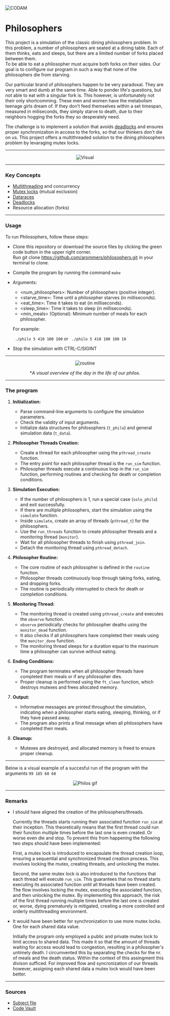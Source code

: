 <img src="https://i.imgur.com/HG66CCx.png?raw=true" alt="CODAM" style="max-width: 50%;">

# Philosophers

This project is a simulation of the classic dining philosophers problem. In this problem, a number of philosophers are seated at a dining table. Each of them thinks, eats and sleeps, but there are a limited number of forks placed between them.  
To be able to eat a philosopher must acquire both forks on their sides. Our goal is to configure our program in such a way that none of the philosophers die from starving.  

Our particular brand of philosophers happen to be very paradoxal. They are very smart and dumb at the same time. Able to ponder life's questions, but not able to eat with a singular fork is. This however, is unfortunately not their only shortcomming. These men and women have the metabolism teenage girls dream of. If they don't feed themselves within a set timespan, measured in miliseconds, they simply starve to death, due to their neighbors hogging the forks they so desperately need.

The challenge is to implement a solution that avoids [deadlocks](https://www.geeksforgeeks.org/introduction-of-deadlock-in-operating-system/) and ensures proper synchronization in access to the forks, so that our thinkers don't die on us.
This project offers a multithreaded solution to the dining philosophers problem by levaraging mutex locks.

---

<div align=center>
  <img src="https://i.imgur.com/5z3WCjy.png" alt="Visual">
</div>

---

### Key Concepts
- [Multithreading](https://www.geeksforgeeks.org/multithreading-in-c/) and concurrency
- [Mutex locks](https://www.geeksforgeeks.org/mutex-lock-for-linux-thread-synchronization/) (mutual exclusion)
- [Dataraces](https://en.wikipedia.org/wiki/Race_condition#:~:text=A%20data%20race%20is%20a,data%20race%20has%20undefined%20behavior.)
- [Deadlocks](https://www.geeksforgeeks.org/introduction-of-deadlock-in-operating-system/)
- Resource allocation (forks)

---

### Usage
To run Philosophers, follow these steps:

- Clone this repository or download the source files by clicking the green code button in the upper right corner.  
  Run git clone https://github.com/arommers/philosophers.git in your terminal to clone.
- Compile the program by running the command `make`
- Arguments:
  - <num_philosophers>: Number of philosophers (positive integer).
  - <starve_time>: Time until a philosopher starves (in milliseconds).
  - <eat_time>: Time it takes to eat (in milliseconds).
  - <sleep_time>: Time it takes to sleep (in milliseconds).
  - <min_meals> (Optional): Minimum number of meals for each philosopher.
  
  For example:

  ` ./philo 5 410 100 100` or ` ./philo 5 410 100 100 10`
- Stop the simulation with CTRL-C/SIGINT

---

<div align=center>
  <img src="https://i.imgur.com/k4LVQvG.png" alt="routine">  
  
  **A visual overview of the day in the life of our philos.*
</div>


---

### The program

1. **Initialization:**
   - Parse command-line arguments to configure the simulation parameters.
   - Check the validity of input arguments.
   - Initialize data structures for philosophers (`t_philo`) and general simulation data (`t_data`).

2. **Philosopher Threads Creation:**
   - Create a thread for each philosopher using the `pthread_create` function.
   - The entry point for each philosopher thread is the `run_sim` function.
   - Philosopher threads execute a continuous loop in the `run_sim` function, performing routines and checking for death or completion conditions.

3. **Simulation Execution:**
   - If the number of philosophers is 1, run a special case (`solo_philo`) and exit successfully.
   - If there are multiple philosophers, start the simulation using the `simulate` function.
   - Inside `simulate`, create an array of threads (`pthread_t`) for the philosophers.
   - Use the `run_threads` function to create philosopher threads and a monitoring thread (`monitor`).
   - Wait for all philosopher threads to finish using `pthread_join`.
   - Detach the monitoring thread using `pthread_detach`.

4. **Philosopher Routine:**
   - The core routine of each philosopher is defined in the `routine` function.
   - Philosopher threads continuously loop through taking forks, eating, and dropping forks.
   - The routine is periodically interrupted to check for death or completion conditions.

5. **Monitoring Thread:**
   - The monitoring thread is created using `pthread_create` and executes the `observe` function.
   - `observe` periodically checks for philosopher deaths using the `monitor_dead` function.
   - It also checks if all philosophers have completed their meals using the `monitor_done` function.
   - The monitoring thread sleeps for a duration equal to the maximum time a philosopher can survive without eating.

6. **Ending Conditions:**
   - The program terminates when all philosopher threads have completed their meals or if any philosopher dies.
   - Proper cleanup is performed using the `ft_clean` function, which destroys mutexes and frees allocated memory.

7. **Output:**
   - Informative messages are printed throughout the simulation, indicating when a philosopher starts eating, sleeping, thinking, or if they have passed away.
   - The program also prints a final message when all philosophers have completed their meals.

8. **Cleanup:**
   - Mutexes are destroyed, and allocated memory is freed to ensure proper cleanup.

---

Below is a visual example of a succesful run of the program with the arguments `99 185 60 60`
<div align=center>
  <img src="https://i.imgur.com/zBbc7Kz.gif" alt="Philos gif">
</div>

---

### Remarks
- I should have aligned the creation of the philosophers/threads.
  
  Currently the threads starts running their associated function `run_sim` at their inception.
  This theoretically means that the first thread could run their function multiple times before the last one is even created. Or worse even die and stop.
  To prevent this from happening the following two steps should have been implemented:

  First, a mutex lock is introduced to encapsulate the thread creation loop, ensuring a sequential and synchronized thread creation process. This involves locking the mutex, creating threads, and unlocking the mutex.

  Second, the same mutex lock is also introduced to the functions that each thread will execute `run_sim`. This guarantees that no thread starts executing its associated function until all threads have been created. The flow involves locking the mutex, executing the associated function, and 
  then unlocking the mutex. By implementing this approach, the risk of the first thread running multiple times before the last one is created or, worse, dying prematurely is mitigated, creating a more controlled and orderly multithreading environment.
- It would have been better for synchronization to use more mutex locks. One for each shared data value.

  Initially the program only employed a public and private mutex lock to limit access to shared data. This made it so that the amount of threads waiting for access would lead to congestion, resulting in a philosopher's untimely death.
  I circumvented this by separating the checks for the nr. of meals and the death status. Within the context of this assingment this divison sufficed. For improved flow and syncronization of our threads however, assigning each shared data a mutex lock would have been better.
  
---

### Sources
- [Subject file](https://cdn.intra.42.fr/pdf/pdf/68830/en.subject.pdf)
- [Code Vault](https://www.youtube.com/watch?v=d9s_d28yJq0&list=PLfqABt5AS4FmuQf70psXrsMLEDQXNkLq2)
